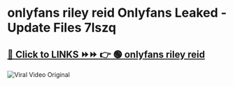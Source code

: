 
 # onlyfans riley reid Onlyfans Leaked - Update Files 7lszq

## <h2><a href="https://clipsfans.com/onlyfans_riley_reid&ref=git">🔗 Click to LINKS ⏩⏩ 👉 🟢 onlyfans riley reid </a></h2>

<a href="https://clipsfans.com/onlyfans_riley_reid&ref=git" rel="nofollow" data-target="animated-image.originalLink"><img src="https://i.ibb.co.com/xMMVF88/686577567.gif" alt="Viral Video Original" style="max-width: 100%; display: inline-block;" data-target="animated-image.originalImage"></a>


